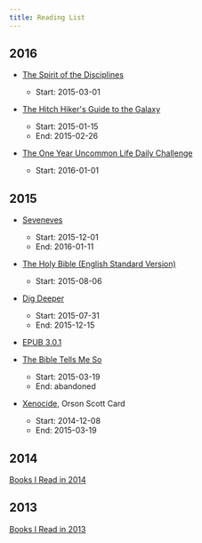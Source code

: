 ```yaml
---
title: Reading List
---
```


## 2016 ##

 - [The Spirit of the Disciplines](http://www.dwillard.org/books/SpDisciplines.asp)
   - Start: 2015-03-01

 - [The Hitch Hiker's Guide to the Galaxy](http://www.douglasadams.com/creations/0345391802.html)
   - Start: 2015-01-15
   - End: 2015-02-26

 - [The One Year Uncommon Life Daily Challenge](http://www.coachdungy.com/index.php/product/the-one-year-uncommon-life-daily-challenge/)
   - Start: 2016-01-01

## 2015 ##

 - [Seveneves](http://www.nealstephenson.com/seveneves.html)
   - Start: 2015-12-01
   - End: 2016-01-11

 - [The Holy Bible (English Standard Version)](http://www.esvbible.org/)
   - Start: 2015-08-06


 - [Dig Deeper](https://www.crossway.org/books/dig-deeper-tpb/)
   - Start: 2015-07-31
   - End: 2015-12-15

 - [EPUB 3.0.1](http://idpf.org/epub/301)

 - [The Bible Tells Me So](http://www.patheos.com/blogs/peterenns/books/##The+Bible+Tells+Me+So)
   - Start: 2015-03-19
   - End: abandoned

 - [Xenocide](http://www.hatrack.com/osc/books/xenocide/xenocide.shtml), Orson Scott Card
   - Start: 2014-12-08
   - End: 2015-03-19

## 2014 ##

[Books I Read in 2014](/2015/02/books-i-read-in-2014)

## 2013 ##

[Books I Read in 2013](/2014/02/books-i-read-in-2013)
